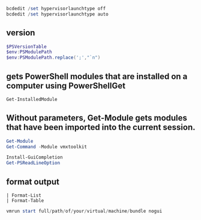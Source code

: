 
```powershell
bcdedit /set hypervisorlaunchtype off
bcdedit /set hypervisorlaunchtype auto
```

## version
```powershell
$PSVersionTable
$env:PSModulePath
$env:PSModulePath.replace(';',"`n")
```

## gets PowerShell modules that are installed on a computer using PowerShellGet
```powershell
Get-InstalledModule
```

## Without parameters, Get-Module gets modules that have been imported into the current session.
```powershell
Get-Module
Get-Command -Module vmxtoolkit
```

```powershell
Install-GuiCompletion
Get-PSReadLineOption
```

## format output
    | Format-List
    | Format-Table


```powershell
vmrun start full/path/of/your/virtual/machine/bundle nogui
```
